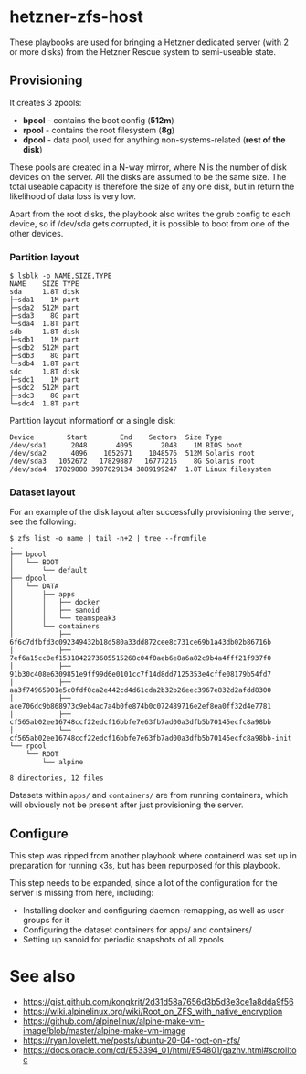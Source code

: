 # hetzner-zfs-host
These playbooks are used for bringing a Hetzner dedicated server (with 2 or more disks) from the Hetzner Rescue system to semi-useable state.

## Provisioning

It creates 3 zpools:
* **bpool** - contains the boot config (**512m**)
* **rpool** - contains the root filesystem (**8g**)
* **dpool** - data pool, used for anything non-systems-related (**rest of the disk**)

These pools are created in a N-way mirror, where N is the number of disk devices on the server.
All the disks are assumed to be the same size.
The total useable capacity is therefore the size of any one disk, but in return the likelihood of data loss is very low.

Apart from the root disks, the playbook also writes the grub config to each device, so if /dev/sda gets corrupted, it is possible to boot from one of the other devices.

### Partition layout
```
$ lsblk -o NAME,SIZE,TYPE
NAME    SIZE TYPE
sda     1.8T disk
├─sda1    1M part
├─sda2  512M part
├─sda3    8G part
└─sda4  1.8T part
sdb     1.8T disk
├─sdb1    1M part
├─sdb2  512M part
├─sdb3    8G part
└─sdb4  1.8T part
sdc     1.8T disk
├─sdc1    1M part
├─sdc2  512M part
├─sdc3    8G part
└─sdc4  1.8T part
```

Partition layout informationf or a single disk:

```
Device        Start        End    Sectors  Size Type
/dev/sda1      2048       4095       2048    1M BIOS boot
/dev/sda2      4096    1052671    1048576  512M Solaris root
/dev/sda3   1052672   17829887   16777216    8G Solaris root
/dev/sda4  17829888 3907029134 3889199247  1.8T Linux filesystem
```

### Dataset layout
For an example of the disk layout after successfully provisioning the server, see the following:

```
$ zfs list -o name | tail -n+2 | tree --fromfile
.
├── bpool
│   └── BOOT
│       └── default
├── dpool
│   └── DATA
│       ├── apps
│       │   ├── docker
│       │   ├── sanoid
│       │   └── teamspeak3
│       └── containers
│           ├── 6f6c7dfbfd3c092349432b18d580a33dd872cee8c731ce69b1a43db02b86716b
│           ├── 7ef6a15cc0ef1531842273605515268c04f0aeb6e8a6a82c9b4a4fff21f937f0
│           ├── 91b30c408e6309851e9ff99d6e0101cc7f14d8dd7125353e4cffe08179b54fd7
│           ├── aa3f74965901e5c0fdf0ca2e442cd4d61cda2b32b26eec3967e832d2afdd8300
│           ├── ace706dc9b868973c9eb4ac7a4b0fe874b0c072489716e2ef8ea0ff32d4e7781
│           ├── cf565ab02ee16748ccf22edcf16bbfe7e63fb7ad00a3dfb5b70145ecfc8a98bb
│           └── cf565ab02ee16748ccf22edcf16bbfe7e63fb7ad00a3dfb5b70145ecfc8a98bb-init
└── rpool
    └── ROOT
        └── alpine

8 directories, 12 files
```
Datasets within `apps/` and `containers/` are from running containers, which will obviously not be present after just provisioning the server.

## Configure
This step was ripped from another playbook where containerd was set up in preparation for running k3s, but has been repurposed for this playbook.

This step needs to be expanded, since a lot of the configuration for the server is missing from here, including:

* Installing docker and configuring daemon-remapping, as well as user groups for it
* Configuring the dataset containers for apps/ and containers/
* Setting up sanoid for periodic snapshots of all zpools

# See also
* https://gist.github.com/kongkrit/2d31d58a7656d3b5d3e3ce1a8dda9f56
* https://wiki.alpinelinux.org/wiki/Root_on_ZFS_with_native_encryption
* https://github.com/alpinelinux/alpine-make-vm-image/blob/master/alpine-make-vm-image
* https://ryan.lovelett.me/posts/ubuntu-20-04-root-on-zfs/
* https://docs.oracle.com/cd/E53394_01/html/E54801/gazhv.html#scrolltoc